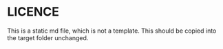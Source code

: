 LICENCE
=======

This is a static md file, which is not a template.
This should be copied into the target folder unchanged.
